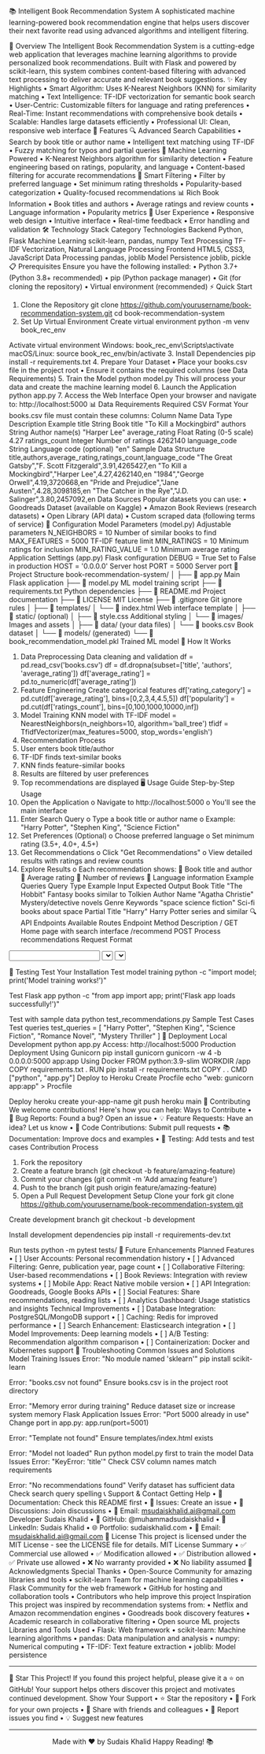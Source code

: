 📚 Intelligent Book Recommendation System
A sophisticated machine learning-powered book recommendation engine that helps users discover their next favorite read using advanced algorithms and intelligent filtering.
    
🌟 Overview
The Intelligent Book Recommendation System is a cutting-edge web application that leverages machine learning algorithms to provide personalized book recommendations. Built with Flask and powered by scikit-learn, this system combines content-based filtering with advanced text processing to deliver accurate and relevant book suggestions.
✨ Key Highlights
•	Smart Algorithm: Uses K-Nearest Neighbors (KNN) for similarity matching
•	Text Intelligence: TF-IDF vectorization for semantic book search
•	User-Centric: Customizable filters for language and rating preferences
•	Real-Time: Instant recommendations with comprehensive book details
•	Scalable: Handles large datasets efficiently
•	Professional UI: Clean, responsive web interface
🚀 Features
🔍 Advanced Search Capabilities
•	Search by book title or author name
•	Intelligent text matching using TF-IDF
•	Fuzzy matching for typos and partial queries
🤖 Machine Learning Powered
•	K-Nearest Neighbors algorithm for similarity detection
•	Feature engineering based on ratings, popularity, and language
•	Content-based filtering for accurate recommendations
🎯 Smart Filtering
•	Filter by preferred language
•	Set minimum rating thresholds
•	Popularity-based categorization
•	Quality-focused recommendations
📊 Rich Book Information
•	Book titles and authors
•	Average ratings and review counts
•	Language information
•	Popularity metrics
🎨 User Experience
•	Responsive web design
•	Intuitive interface
•	Real-time feedback
•	Error handling and validation
🛠️ Technology Stack
Category	Technologies
Backend	Python, Flask
Machine Learning	scikit-learn, pandas, numpy
Text Processing	TF-IDF Vectorization, Natural Language Processing
Frontend	HTML5, CSS3, JavaScript
Data Processing	pandas, joblib
Model Persistence	joblib, pickle
📋 Prerequisites
Ensure you have the following installed:
•	Python 3.7+ (Python 3.8+ recommended)
•	pip (Python package manager)
•	Git (for cloning the repository)
•	Virtual environment (recommended)
⚡ Quick Start
1. Clone the Repository
git clone https://github.com/yourusername/book-recommendation-system.git
cd book-recommendation-system
2. Set Up Virtual Environment
Create virtual environment
python -m venv book_rec_env

Activate virtual environment
Windows:
book_rec_env\Scripts\activate
macOS/Linux:
source book_rec_env/bin/activate
3. Install Dependencies
pip install -r requirements.txt
4. Prepare Your Dataset
•	Place your books.csv file in the project root
•	Ensure it contains the required columns (see Data Requirements)
5. Train the Model
python model.py
This will process your data and create the machine learning model
6. Launch the Application
python app.py
7. Access the Web Interface
Open your browser and navigate to: http://localhost:5000
📊 Data Requirements
Required CSV Format
Your books.csv file must contain these columns:
Column Name	Data Type	Description	Example
title	String	Book title	"To Kill a Mockingbird"
authors	String	Author name(s)	"Harper Lee"
average_rating	Float	Rating (0-5 scale)	4.27
ratings_count	Integer	Number of ratings	4262140
language_code	String	Language code (optional)	"en"
Sample Data Structure
title,authors,average_rating,ratings_count,language_code
"The Great Gatsby","F. Scott Fitzgerald",3.91,4265427,en
"To Kill a Mockingbird","Harper Lee",4.27,4262140,en
"1984","George Orwell",4.19,3720668,en
"Pride and Prejudice","Jane Austen",4.28,3098185,en
"The Catcher in the Rye","J.D. Salinger",3.80,2457092,en
Data Sources
Popular datasets you can use:
•	Goodreads Dataset (available on Kaggle)
•	Amazon Book Reviews (research datasets)
•	Open Library (API data)
•	Custom scraped data (following terms of service)
🔧 Configuration
Model Parameters (model.py)
Adjustable parameters
N_NEIGHBORS = 10          Number of similar books to find
MAX_FEATURES = 5000       TF-IDF feature limit
MIN_RATINGS = 10          Minimum ratings for inclusion
MIN_RATING_VALUE = 1.0    Minimum average rating
Application Settings (app.py)
Flask configuration
DEBUG = True              Set to False in production
HOST = '0.0.0.0'         Server host
PORT = 5000              Server port
📁 Project Structure
book-recommendation-system/
│
├── 📄 app.py                           Main Flask application
├── 📄 model.py                         ML model training script
├── 📄 requirements.txt                 Python dependencies
├── 📄 README.md                        Project documentation
├── 📄 LICENSE                          MIT License
├── 📄 .gitignore                       Git ignore rules
│
├── 📁 templates/
│   └── 📄 index.html                   Web interface template
│
├── 📁 static/ (optional)
│   ├── 📄 style.css                    Additional styling
│   └── 📁 images/                      Images and assets
│
├── 📁 data/ (your data files)
│   └── 📄 books.csv                    Book dataset
│
└── 📁 models/ (generated)
    └── 📄 book_recommendation_model.pkl Trained ML model
🎯 How It Works
1. Data Preprocessing
Data cleaning and validation
df = pd.read_csv('books.csv')
df = df.dropna(subset=['title', 'authors', 'average_rating'])
df['average_rating'] = pd.to_numeric(df['average_rating'])
2. Feature Engineering
Create categorical features
df['rating_category'] = pd.cut(df['average_rating'], bins=[0,2,3,4,4.5,5])
df['popularity'] = pd.cut(df['ratings_count'], bins=[0,100,1000,10000,inf])
3. Model Training
KNN model with TF-IDF
model = NearestNeighbors(n_neighbors=10, algorithm='ball_tree')
tfidf = TfidfVectorizer(max_features=5000, stop_words='english')
4. Recommendation Process
1.	User enters book title/author
2.	TF-IDF finds text-similar books
3.	KNN finds feature-similar books
4.	Results are filtered by user preferences
5.	Top recommendations are displayed
🖥️ Usage Guide
Step-by-Step Usage
1.	Open the Application
o	Navigate to http://localhost:5000
o	You'll see the main interface
2.	Enter Search Query
o	Type a book title or author name
o	Example: "Harry Potter", "Stephen King", "Science Fiction"
3.	Set Preferences (Optional)
o	Choose preferred language
o	Set minimum rating (3.5+, 4.0+, 4.5+)
4.	Get Recommendations
o	Click "Get Recommendations"
o	View detailed results with ratings and review counts
5.	Explore Results
o	Each recommendation shows: 
	Book title and author
	Average rating
	Number of reviews
	Language information
Example Queries
Query Type	Example Input	Expected Output
Book Title	"The Hobbit"	Fantasy books similar to Tolkien
Author Name	"Agatha Christie"	Mystery/detective novels
Genre Keywords	"space science fiction"	Sci-fi books about space
Partial Title	"Harry"	Harry Potter series and similar
🔍 API Endpoints
Available Routes
Endpoint	Method	Description
/	GET	Home page with search interface
/recommend	POST	Process recommendations
Request Format
<!-- Form data -->
<form method="post" action="/recommend">
    <input name="book_title" type="text" required>
    <select name="language">...</select>
    <select name="min_rating">...</select>
</form>
🧪 Testing
Test Your Installation
Test model training
python -c "import model; print('Model training works!')"

Test Flask app
python -c "from app import app; print('Flask app loads successfully!')"

Test with sample data
python test_recommendations.py
Sample Test Cases
Test queries
test_queries = [
    "Harry Potter",
    "Stephen King",
    "Science Fiction",
    "Romance Novel",
    "Mystery Thriller"
]
🚀 Deployment
Local Development
python app.py
Access: http://localhost:5000
Production Deployment
Using Gunicorn
pip install gunicorn
gunicorn -w 4 -b 0.0.0.0:5000 app:app
Using Docker
FROM python:3.9-slim
WORKDIR /app
COPY requirements.txt .
RUN pip install -r requirements.txt
COPY . .
CMD ["python", "app.py"]
Deploy to Heroku
Create Procfile
echo "web: gunicorn app:app" > Procfile

Deploy
heroku create your-app-name
git push heroku main
🤝 Contributing
We welcome contributions! Here's how you can help:
Ways to Contribute
•	🐛 Bug Reports: Found a bug? Open an issue
•	💡 Feature Requests: Have an idea? Let us know
•	🔧 Code Contributions: Submit pull requests
•	📚 Documentation: Improve docs and examples
•	🧪 Testing: Add tests and test cases
Contribution Process
1.	Fork the repository
2.	Create a feature branch (git checkout -b feature/amazing-feature)
3.	Commit your changes (git commit -m 'Add amazing feature')
4.	Push to the branch (git push origin feature/amazing-feature)
5.	Open a Pull Request
Development Setup
Clone your fork
git clone https://github.com/yourusername/book-recommendation-system.git

Create development branch
git checkout -b development

Install development dependencies
pip install -r requirements-dev.txt

Run tests
python -m pytest tests/
🔮 Future Enhancements
Planned Features
•	[ ] User Accounts: Personal recommendation history
•	[ ] Advanced Filtering: Genre, publication year, page count
•	[ ] Collaborative Filtering: User-based recommendations
•	[ ] Book Reviews: Integration with review systems
•	[ ] Mobile App: React Native mobile version
•	[ ] API Integration: Goodreads, Google Books APIs
•	[ ] Social Features: Share recommendations, reading lists
•	[ ] Analytics Dashboard: Usage statistics and insights
Technical Improvements
•	[ ] Database Integration: PostgreSQL/MongoDB support
•	[ ] Caching: Redis for improved performance
•	[ ] Search Enhancement: Elasticsearch integration
•	[ ] Model Improvements: Deep learning models
•	[ ] A/B Testing: Recommendation algorithm comparison
•	[ ] Containerization: Docker and Kubernetes support
🐛 Troubleshooting
Common Issues and Solutions
Model Training Issues
Error: "No module named 'sklearn'"
pip install scikit-learn

Error: "books.csv not found"
Ensure books.csv is in the project root directory

Error: "Memory error during training"
Reduce dataset size or increase system memory
Flask Application Issues
Error: "Port 5000 already in use"
Change port in app.py: app.run(port=5001)

Error: "Template not found"
Ensure templates/index.html exists

Error: "Model not loaded"
Run python model.py first to train the model
Data Issues
Error: "KeyError: 'title'"
Check CSV column names match requirements

Error: "No recommendations found"
Verify dataset has sufficient data
Check search query spelling
📞 Support & Contact
Getting Help
•	📖 Documentation: Check this README first
•	🐛 Issues: Create an issue
•	💬 Discussions: Join discussions
•	📧 Email: msudaiskhalid.ai@gmail.com
Developer
Sudais Khalid
•	🐙 GitHub: @muhammadsudaiskhalid
•	💼 LinkedIn: Sudais Khalid
•	🌐 Portfolio: sudaiskhalid.com
•	📧 Email: msudaiskhalid.ai@gmail.com
📄 License
This project is licensed under the MIT License - see the LICENSE file for details.
MIT License Summary
•	✅ Commercial use allowed
•	✅ Modification allowed
•	✅ Distribution allowed
•	✅ Private use allowed
•	❌ No warranty provided
•	❌ No liability assumed
🙏 Acknowledgments
Special Thanks
•	Open-Source Community for amazing libraries and tools
•	scikit-learn Team for machine learning capabilities
•	Flask Community for the web framework
•	GitHub for hosting and collaboration tools
•	Contributors who help improve this project
Inspiration
This project was inspired by recommendation systems from:
•	Netflix and Amazon recommendation engines
•	Goodreads book discovery features
•	Academic research in collaborative filtering
•	Open source ML projects
Libraries and Tools Used
•	Flask: Web framework
•	scikit-learn: Machine learning algorithms
•	pandas: Data manipulation and analysis
•	numpy: Numerical computing
•	TF-IDF: Text feature extraction
•	joblib: Model persistence
________________________________________
🌟 Star This Project!
If you found this project helpful, please give it a ⭐ on GitHub!
Your support helps others discover this project and motivates continued development.
Show Your Support
•	⭐ Star the repository
•	🍴 Fork for your own projects
•	📢 Share with friends and colleagues
•	🐛 Report issues you find
•	💡 Suggest new features
________________________________________
<div align="center"> 
Made with ❤️ by Sudais Khalid
Happy Reading! 📚
</div>
